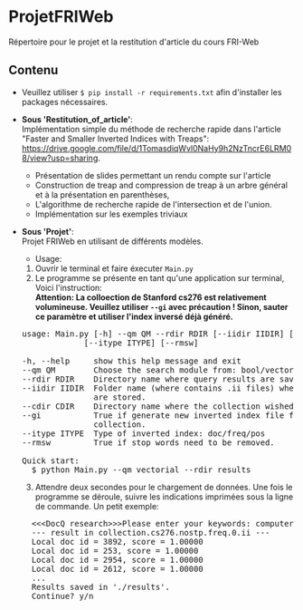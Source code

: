 # ProjetFRIWeb
Répertoire pour le projet et la restitution d'article du cours FRI-Web

## Contenu
* Veuillez utiliser `$ pip install -r requirements.txt` afin d'installer les packages nécessaires.
* **Sous 'Restitution_of_article'**:<br/> Implémentation simple du méthode de recherche rapide dans l'article "Faster and Smaller Inverted Indices with Treaps": https://drive.google.com/file/d/1TomasdiqWvl0NaHy9h2NzTncrE6LRM08/view?usp=sharing.
    * Présentation de slides permettant un rendu compte sur l'article
    * Construction de treap and compression de treap à un arbre général et à la présentation en parenthèses,
    * L'algorithme de recherche rapide de l'intersection et de l'union.
    * Implémentation sur les exemples triviaux

* **Sous 'Projet'**:<br/> Projet FRIWeb en utilisant de différents modèles.
    * Usage:<br/>
  1. Ouvrir le terminal et faire éxecuter `Main.py`
  2. Le programme se présente en tant qu'une application sur terminal, Voici l'instruction:<br/>
  **Attention: La colloection de Stanford cs276 est relativement volumineuse. Veuillez utiliser `--gi` avec précaution ! Sinon, sauter ce paramètre et utiliser l'index inversé déjà généré.**

  <pre>
  usage: Main.py [-h] --qm QM --rdir RDIR [--iidir IIDIR] [--cdir CDIR] [--gi]
               [--itype ITYPE] [--rmsw]

  -h, --help     show this help message and exit
  --qm QM        Choose the search module from: bool/vectorial/treap
  --rdir RDIR    Directory name where query results are saved.
  --iidir IIDIR  Folder name (where contains .ii files) where inverted index
                 are stored.
  --cdir CDIR    Directory name where the collection wished to be stored.
  --gi           True if generate new inverted index file from downloaded
                 collection.
  --itype ITYPE  Type of inverted index: doc/freq/pos
  --rmsw         True if stop words need to be removed.

  Quick start:
    $ python Main.py --qm vectorial --rdir results
  </pre>

  3. Attendre deux secondes pour le chargement de données. Une fois le programme se déroule, suivre les indications imprimées sous la ligne de commande. Un petit exemple:<br/>
    <pre>
    &lt&lt&ltDocQ research&gt&gt&gtPlease enter your keywords: computer students
    --- result in collection.cs276.nostp.freq.0.ii ---
    Local doc id = 3892, score = 1.00000
    Local doc id = 253, score = 1.00000
    Local doc id = 2954, score = 1.00000
    Local doc id = 2612, score = 1.00000
    ...
    Results saved in './results'.
    Continue? y/n
    </pre>

